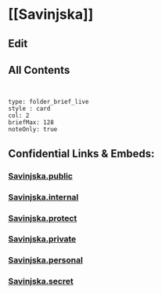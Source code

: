 # [[Savinjska]] 

## Edit

## All Contents

```folderv
```

```folderv
```

```ccard
type: folder_brief_live
style : card
col: 2
briefMax: 128
noteOnly: true
```



## Confidential Links & Embeds: 

### [Savinjska.public](/_public/\Earth\Continent\Europe\Europe~Central\Slovenia\Regions~SloveniaSavinjska.public.md) 

### [Savinjska.internal](/_internal/\Earth\Continent\Europe\Europe~Central\Slovenia\Regions~SloveniaSavinjska.internal.md) 

### [Savinjska.protect](/_protect/\Earth\Continent\Europe\Europe~Central\Slovenia\Regions~SloveniaSavinjska.protect.md) 

### [Savinjska.private](/_private/\Earth\Continent\Europe\Europe~Central\Slovenia\Regions~SloveniaSavinjska.private.md) 

### [Savinjska.personal](/_personal/\Earth\Continent\Europe\Europe~Central\Slovenia\Regions~SloveniaSavinjska.personal.md) 

### [Savinjska.secret](/_secret/\Earth\Continent\Europe\Europe~Central\Slovenia\Regions~SloveniaSavinjska.secret.md)

